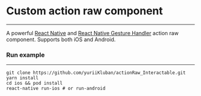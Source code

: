 # Custom action raw component
___

A powerful [React Native](https://reactnative.dev) and [React Native Gesture Handler](https://github.com/kmagiera/react-native-gesture-handler) action raw component. Supports both iOS and Android.


### Run example 
___

```
git clone https://github.com/yuriiKluban/actionRaw_Interactable.git
yarn install
cd ios && pod install
react-native run-ios # or run-android

```
